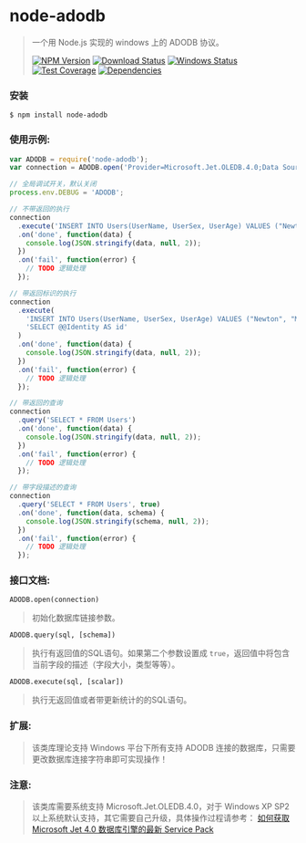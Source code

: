 # node-adodb

>一个用 Node.js 实现的 windows 上的 ADODB 协议。
>
>[![NPM Version][npm-image]][npm-url]
>[![Download Status][download-image]][npm-url]
>[![Windows Status][appveyor-image]][appveyor-url]
>[![Test Coverage][coveralls-image]][coveralls-url]
>[![Dependencies][david-image]][david-url]

### 安装
```
$ npm install node-adodb
```

### 使用示例:
```js
var ADODB = require('node-adodb');
var connection = ADODB.open('Provider=Microsoft.Jet.OLEDB.4.0;Data Source=node-adodb.mdb;');

// 全局调试开关，默认关闭
process.env.DEBUG = 'ADODB';

// 不带返回的执行
connection
  .execute('INSERT INTO Users(UserName, UserSex, UserAge) VALUES ("Newton", "Male", 25)')
  .on('done', function(data) {
    console.log(JSON.stringify(data, null, 2));
  })
  .on('fail', function(error) {
    // TODO 逻辑处理
  });

// 带返回标识的执行
connection
  .execute(
    'INSERT INTO Users(UserName, UserSex, UserAge) VALUES ("Newton", "Male", 25)',
    'SELECT @@Identity AS id'
  )
  .on('done', function(data) {
    console.log(JSON.stringify(data, null, 2));
  })
  .on('fail', function(error) {
    // TODO 逻辑处理
  });

// 带返回的查询
connection
  .query('SELECT * FROM Users')
  .on('done', function(data) {
    console.log(JSON.stringify(data, null, 2));
  })
  .on('fail', function(error) {
    // TODO 逻辑处理
  });

// 带字段描述的查询
connection
  .query('SELECT * FROM Users', true)
  .on('done', function(data, schema) {
    console.log(JSON.stringify(schema, null, 2));
  })
  .on('fail', function(error) {
    // TODO 逻辑处理
  });
```

### 接口文档:
`ADODB.open(connection)`
>初始化数据库链接参数。

`ADODB.query(sql, [schema])`
>执行有返回值的SQL语句。如果第二个参数设置成 ```true```，返回值中将包含当前字段的描述（字段大小，类型等等）。

`ADODB.execute(sql, [scalar])`
>执行无返回值或者带更新统计的的SQL语句。

### 扩展:
>该类库理论支持 Windows 平台下所有支持 ADODB 连接的数据库，只需要更改数据库连接字符串即可实现操作！

### 注意:
>该类库需要系统支持 Microsoft.Jet.OLEDB.4.0，对于 Windows XP SP2 以上系统默认支持，其它需要自己升级，具体操作过程请参考：
[如何获取 Microsoft Jet 4.0 数据库引擎的最新 Service Pack](http://support.microsoft.com/default.aspx?scid=kb;zh-CN;239114)

[npm-image]: https://img.shields.io/npm/v/node-adodb.svg?style=flat-square
[npm-url]: https://www.npmjs.org/package/node-adodb
[download-image]: https://img.shields.io/npm/dm/node-adodb.svg?style=flat-square
[appveyor-image]: https://img.shields.io/appveyor/ci/nuintun/node-adodb.svg?style=flat-square&label=windows
[appveyor-url]: https://ci.appveyor.com/project/nuintun/node-adodb
[coveralls-image]: http://img.shields.io/coveralls/nuintun/node-adodb/master.svg?style=flat-square
[coveralls-url]: https://coveralls.io/r/nuintun/node-adodb?branch=master
[david-image]: https://img.shields.io/david/nuintun/node-adodb.svg?style=flat-square
[david-url]: https://david-dm.org/nuintun/node-adodb
